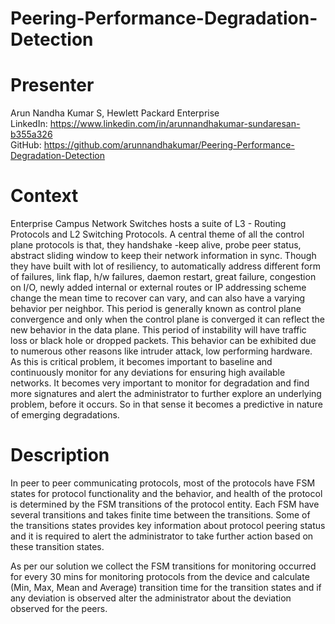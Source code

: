 # Peering-Performance-Degradation-Detection

# Presenter

Arun Nandha Kumar S, Hewlett Packard Enterprise <br>
LinkedIn: https://www.linkedin.com/in/arunnandhakumar-sundaresan-b355a326 <br>
GitHub: https://github.com/arunnandhakumar/Peering-Performance-Degradation-Detection

# Context

Enterprise Campus Network Switches hosts a suite of L3 - Routing Protocols and L2 Switching Protocols. A central theme of all the control plane protocols is that, they handshake -keep alive, probe peer status, abstract sliding window to keep their network information in sync. Though they have built with lot of resiliency, to automatically address different form of failures, link flap, h/w failures, daemon restart, great failure, congestion on I/O, newly added internal or external routes or IP addressing scheme change the mean time to recover can vary, and can also have a varying behavior per neighbor. This period is generally known as control plane convergence and only when the control plane is converged it can reflect the new behavior in the data plane. This period of instability will have traffic loss or black hole or dropped packets. This behavior can be exhibited due to numerous other reasons like intruder attack, low performing hardware. As this is critical problem, it becomes important to baseline and continuously monitor for any deviations for ensuring high available networks. It becomes very important to monitor for degradation and find more signatures and alert the administrator to further explore an underlying problem, before it occurs. So in that sense it becomes a predictive in nature of emerging degradations.

# Description

In peer to peer communicating protocols, most of the protocols have FSM states for protocol functionality and the behavior, and health of the protocol is determined by the FSM transitions of the protocol entity. Each FSM have several transitions and takes finite time between the transitions. Some of the transitions states provides key information about protocol peering status and it is required to alert the administrator to take further action based on these transition states. 

As per our solution we collect the FSM transitions for monitoring occurred for every 30 mins for monitoring protocols from the device and calculate (Min, Max, Mean and Average) transition time for the transition states and if any deviation is observed alter the administrator about the deviation observed for the peers.
